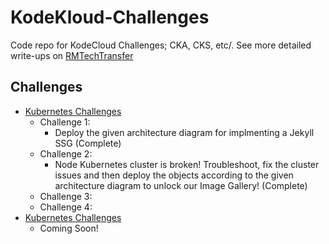 # KodeKloud-Challenges
Code repo for KodeCloud Challenges; CKA, CKS, etc/. See more detailed write-ups on [RMTechTransfer](https://rmtechtransfer.com/)

## Challenges
- [Kubernetes Challenges](https://kodekloud.com/courses/kubernetes-challenges/)
    - Challenge 1: 
        - Deploy the given architecture diagram for implmenting a Jekyll SSG (Complete)
    - Challenge 2: 
        - Node Kubernetes cluster is broken! Troubleshoot, fix the cluster issues and then deploy the objects according to the given architecture diagram to unlock our Image Gallery! (Complete)
    - Challenge 3: 
    - Challenge 4: 
- [Kubernetes Challenges](https://kodekloud.com/courses/cks-challenges/)
    - Coming Soon!

